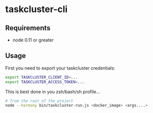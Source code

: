 # taskcluster-cli

## Requirements

 - node 0.11 or greater

## Usage

First you need to export your taskcluster credentials:

```sh
export TASKCLUSTER_CLIENT_ID=...
export TASKCLUSTER_ACCESS_TOKEN=...
```

This is best done in you zsh/bash/sh profile...

```sh
# from the root of the project
node --harmony bin/taskcluster-run.js <docker_image> <args....>
```
